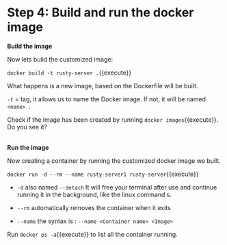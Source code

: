 # Step 4: Build and run the docker image

**Build the image**

Now lets build the customized image:

`docker build -t rusty-server .`{{execute}}

What happens is a new image, based on the Dockerfile will be built.

`-t` = tag, it allows us to name the Docker image. If not, it will be named `<none> `.

Check if the image has been created by running `docker images`{{execute}}. Do you see it?
<br/><br/>

**Run the image**

Now creating a container by running the customized docker image we built.

`docker run -d --rm --name rusty-server1 rusty-server`{{execute}}

- `-d` also named `--detach` It will free your terminal after use and continue running it in the background, like the linux command `&`.

- `--rm` automatically removes the container when it exits

- `--name` the syntax is : `--name <Container name> <Image>`

Run `docker ps -a`{{execute}} to list all the container running.



